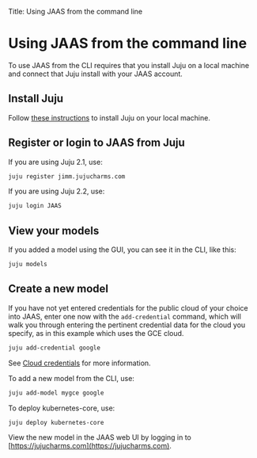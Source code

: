 Title: Using JAAS from the command line

# Using JAAS from the command line

To use JAAS from the CLI requires that you install Juju on a local machine and
connect that Juju install with your JAAS account.

## Install Juju

Follow [these instructions][installjuju] to install Juju on your local machine.

## Register or login to JAAS from Juju

If you are using Juju 2.1, use:

```bash
juju register jimm.jujucharms.com
```

If you are using Juju 2.2, use:
	
```bash
juju login JAAS
```

## View your models

If you added a model using the GUI, you can see it in the CLI, like this:

```bash
juju models
```

## Create a new model

If you have not yet entered credentials for the public cloud of your choice
into JAAS, enter one now with the `add-credential` command, which will walk
you through entering the pertinent credential data for the cloud you specify,
as in this example which uses the GCE cloud.

```bash
juju add-credential google
```

See [Cloud credentials][credentials] for more information.

To add a new model from the CLI, use:

```bash
juju add-model mygce google
```

To deploy kubernetes-core, use:

```bash
juju deploy kubernetes-core
```

View the new model in the JAAS web UI by logging in to [https://jujucharms.com](https://jujucharms.com).

[credentials]: ./credentials.html
[installjuju]: ./getting-started-general.html
